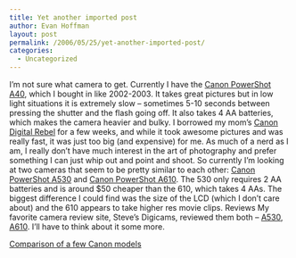 ```yaml
---
title: Yet another imported post
author: Evan Hoffman
layout: post
permalink: /2006/05/25/yet-another-imported-post/
categories:
  - Uncategorized
---
```

I&#8217;m not sure what camera to get. Currently I have the <a href="http://www.usa.canon.com/consumer/controller?act=ModelDetailAct&fcategoryid=145&modelid=8288" onclick="_gaq.push(['_trackEvent', 'outbound-article', 'http://www.usa.canon.com/consumer/controller?act=ModelDetailAct&fcategoryid=145&modelid=8288', 'Canon PowerShot A40']);" >Canon PowerShot A40</a>, which I bought in like 2002-2003. It takes great pictures but in low light situations it is extremely slow &#8211; sometimes 5-10 seconds between pressing the shutter and the flash going off. It also takes 4 AA batteries, which makes the camera heavier and bulky. I borrowed my mom&#8217;s <a href="http://evanhoffman.com/amazon/product.php?asin=B0000C8VEK" onclick="_gaq.push(['_trackEvent', 'outbound-article', 'http://evanhoffman.com/amazon/product.php?asin=B0000C8VEK', 'Canon  Digital Rebel']);" >Canon Digital Rebel</a> for a few weeks, and while it took awesome pictures and was really fast, it was just too big (and expensive) for me. As much of a nerd as I am, I really don&#8217;t have much interest in the art of photography and prefer something I can just whip out and point and shoot. So currently I&#8217;m looking at two cameras that seem to be pretty similar to each other: <a href="http://evanhoffman.com/amazon/product.php?asin=B000EMU888" onclick="_gaq.push(['_trackEvent', 'outbound-article', 'http://evanhoffman.com/amazon/product.php?asin=B000EMU888', 'Canon PowerShot A530']);" >Canon PowerShot A530</a> and <a href="http://evanhoffman.com/amazon/product.php?asin=B000AYKV4G" onclick="_gaq.push(['_trackEvent', 'outbound-article', 'http://evanhoffman.com/amazon/product.php?asin=B000AYKV4G', 'Canon PowerShot A610']);" >Canon PowerShot A610</a>. The 530 only requires 2 AA batteries and is around $50 cheaper than the 610, which takes 4 AAs. The biggest difference I could find was the size of the LCD (which I don&#8217;t care about) and the 610 appears to take higher res movie clips. Reviews My favorite camera review site, Steve&#8217;s Digicams, reviewed them both &#8211; <a href="http://www.steves-digicams.com/2006_reviews/a530.html" onclick="_gaq.push(['_trackEvent', 'outbound-article', 'http://www.steves-digicams.com/2006_reviews/a530.html', 'A530']);" >A530</a>, <a href="http://www.steves-digicams.com/2005_reviews/a610.html" onclick="_gaq.push(['_trackEvent', 'outbound-article', 'http://www.steves-digicams.com/2005_reviews/a610.html', 'A610']);" >A610</a>. I&#8217;ll have to think about it some more. 

<a href="http://shopping.com/xSBS-cameras_and_photography_digital_cameras-powershot%7EPRDLT-27080542-30041970-30041972-30041971-27080540" onclick="_gaq.push(['_trackEvent', 'outbound-article', 'http://shopping.com/xSBS-cameras_and_photography_digital_cameras-powershot%7EPRDLT-27080542-30041970-30041972-30041971-27080540', 'Comparison of a few Canon models']);" >Comparison of a few Canon models</a>